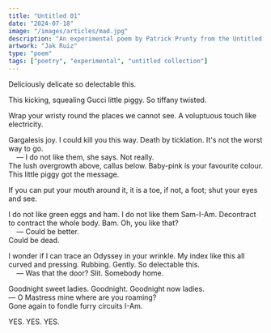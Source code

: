 ```yaml
---
title: "Untitled 01"
date: "2024-07-18"
image: "/images/articles/mad.jpg"
description: "An experimental poem by Patrick Prunty from the Untitled Collection."
artwork: "Jak Ruiz"
type: "poem"
tags: ["poetry", "experimental", "untitled collection"]
---
```


Deliciously delicate so delectable this.

This kicking, squealing Gucci little piggy. So tiffany twisted.

Wrap your wristy round the places we cannot see. A voluptuous touch like electricity.

Gargalesis joy. I could kill you this way. Death by ticklation. It's not the worst way to go. \
&nbsp;&nbsp;&nbsp;&nbsp;— I do not like them, she says. Not really. \
The lush overgrowth above, callus below. Baby-pink is your favourite colour. This little piggy got the message. 

If you can put your mouth around it, it is a toe, if not, a foot; shut your eyes and see.

I do not like green eggs and ham. I do not like them Sam-I-Am. Decontract to contract the whole body. Bam. Oh, you like that? \
&nbsp;&nbsp;&nbsp;&nbsp;— Could be better. \
Could be dead. 

I wonder if I can trace an Odyssey in your wrinkle. My index like this all curved and pressing. Rubbing. Gently. So delectable this. \
&nbsp;&nbsp;&nbsp;&nbsp;— Was that the door? Slit. Somebody home.

Goodnight sweet ladies. Goodnight. Goodnight now ladies. \
— O Mastress mine where are you roaming? \
Gone again to fondle furry circuits I-Am. 

YES. YES. YES.